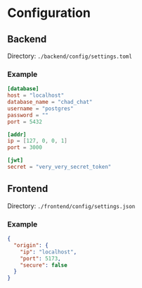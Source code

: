 # Configuration

## Backend
Directory: `./backend/config/settings.toml`

### Example
```toml
[database]
host = "localhost"
database_name = "chad_chat"
username = "postgres"
password = ""
port = 5432

[addr]
ip = [127, 0, 0, 1]
port = 3000

[jwt]
secret = "very_very_secret_token"
```

## Frontend
Directory: `./frontend/config/settings.json`

### Example
```json
{
  "origin": {
    "ip": "localhost",
    "port": 5173,
    "secure": false
  }
}
```
